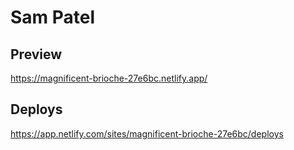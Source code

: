 # Sam Patel

## Preview
https://magnificent-brioche-27e6bc.netlify.app/

## Deploys
https://app.netlify.com/sites/magnificent-brioche-27e6bc/deploys
